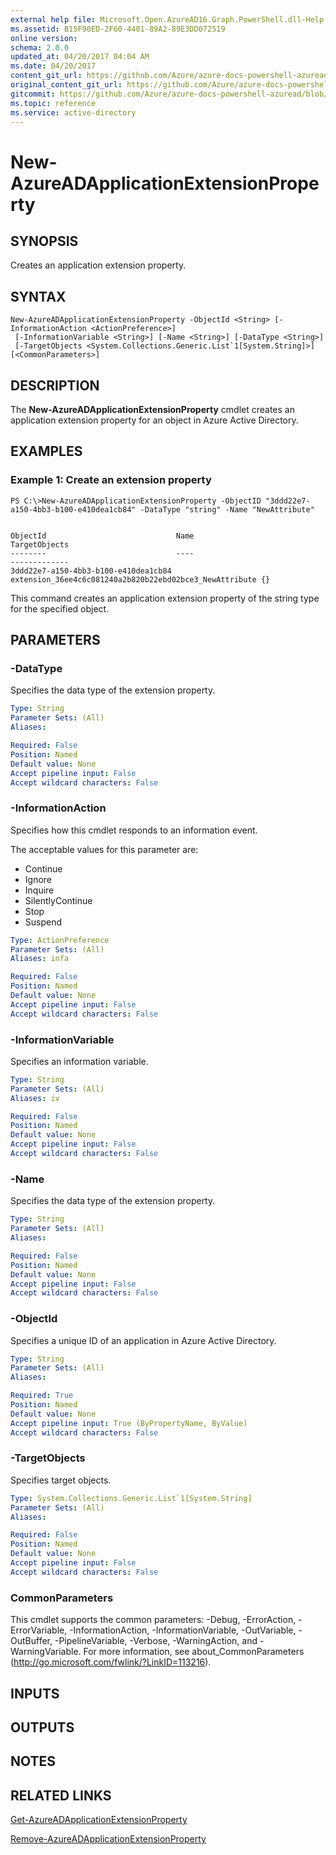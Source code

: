 ```yaml
---
external help file: Microsoft.Open.AzureAD16.Graph.PowerShell.dll-Help.xml
ms.assetid: B15F90ED-2F60-4401-89A2-89E3DD072519
online version:
schema: 2.0.0
updated_at: 04/20/2017 04:04 AM
ms.date: 04/20/2017
content_git_url: https://github.com/Azure/azure-docs-powershell-azuread/blob/RobdeJong-patch-9/Azure%20AD%20Cmdlets/AzureAD/v2/New-AzureADApplicationExtensionProperty.md
original_content_git_url: https://github.com/Azure/azure-docs-powershell-azuread/blob/RobdeJong-patch-9/Azure%20AD%20Cmdlets/AzureAD/v2/New-AzureADApplicationExtensionProperty.md
gitcommit: https://github.com/Azure/azure-docs-powershell-azuread/blob/424c08eff259398d1aa2f26116c38cea5e911b45
ms.topic: reference
ms.service: active-directory
---
```


# New-AzureADApplicationExtensionProperty

## SYNOPSIS
Creates an application extension property.

## SYNTAX

```
New-AzureADApplicationExtensionProperty -ObjectId <String> [-InformationAction <ActionPreference>]
 [-InformationVariable <String>] [-Name <String>] [-DataType <String>]
 [-TargetObjects <System.Collections.Generic.List`1[System.String]>] [<CommonParameters>]
```

## DESCRIPTION
The **New-AzureADApplicationExtensionProperty** cmdlet creates an application extension property for an object in Azure Active Directory.

## EXAMPLES

### Example 1: Create an extension property
```
PS C:\>New-AzureADApplicationExtensionProperty -ObjectID "3ddd22e7-a150-4bb3-b100-e410dea1cb84" -DataType "string" -Name "NewAttribute"


ObjectId                             Name                                                    TargetObjects
--------                             ----                                                    -------------
3ddd22e7-a150-4bb3-b100-e410dea1cb84 extension_36ee4c6c081240a2b820b22ebd02bce3_NewAttribute {}
```

This command creates an application extension property of the string type for the specified object.

## PARAMETERS

### -DataType
Specifies the data type of the extension property.

```yaml
Type: String
Parameter Sets: (All)
Aliases: 

Required: False
Position: Named
Default value: None
Accept pipeline input: False
Accept wildcard characters: False
```

### -InformationAction
Specifies how this cmdlet responds to an information event.

The acceptable values for this parameter are:

- Continue
- Ignore
- Inquire
- SilentlyContinue
- Stop
- Suspend

```yaml
Type: ActionPreference
Parameter Sets: (All)
Aliases: infa

Required: False
Position: Named
Default value: None
Accept pipeline input: False
Accept wildcard characters: False
```

### -InformationVariable
Specifies an information variable.

```yaml
Type: String
Parameter Sets: (All)
Aliases: iv

Required: False
Position: Named
Default value: None
Accept pipeline input: False
Accept wildcard characters: False
```

### -Name
Specifies the data type of the extension property.

```yaml
Type: String
Parameter Sets: (All)
Aliases: 

Required: False
Position: Named
Default value: None
Accept pipeline input: False
Accept wildcard characters: False
```

### -ObjectId
Specifies a unique ID of an application in Azure Active Directory.

```yaml
Type: String
Parameter Sets: (All)
Aliases: 

Required: True
Position: Named
Default value: None
Accept pipeline input: True (ByPropertyName, ByValue)
Accept wildcard characters: False
```

### -TargetObjects
Specifies target objects.

```yaml
Type: System.Collections.Generic.List`1[System.String]
Parameter Sets: (All)
Aliases: 

Required: False
Position: Named
Default value: None
Accept pipeline input: False
Accept wildcard characters: False
```

### CommonParameters
This cmdlet supports the common parameters: -Debug, -ErrorAction, -ErrorVariable, -InformationAction, -InformationVariable, -OutVariable, -OutBuffer, -PipelineVariable, -Verbose, -WarningAction, and -WarningVariable. For more information, see about_CommonParameters (http://go.microsoft.com/fwlink/?LinkID=113216).

## INPUTS

## OUTPUTS

## NOTES

## RELATED LINKS

[Get-AzureADApplicationExtensionProperty](./Get-AzureADApplicationExtensionProperty.md)

[Remove-AzureADApplicationExtensionProperty](./Remove-AzureADApplicationExtensionProperty.md)
